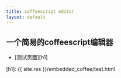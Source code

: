 ```yaml
---
title: coffeescript editor
layout: default
---
```


一个简易的coffeescript编辑器
---------------------------

- [测试页面][h1]


[h1]: {{ site.res }}/embedded_coffee/test.html


